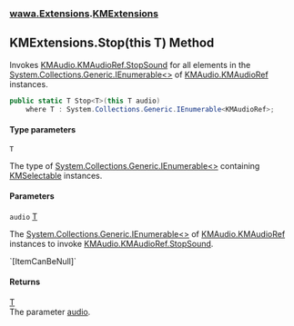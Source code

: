 ### [wawa.Extensions](wawa.Extensions.md 'wawa.Extensions').[KMExtensions](KMExtensions.md 'wawa.Extensions.KMExtensions')

## KMExtensions.Stop<T>(this T) Method

Invokes [KMAudio.KMAudioRef.StopSound](https://docs.microsoft.com/en-us/dotnet/api/KMAudio.KMAudioRef.StopSound 'KMAudio.KMAudioRef.StopSound') for all elements in the  
[System.Collections.Generic.IEnumerable&lt;&gt;](https://docs.microsoft.com/en-us/dotnet/api/System.Collections.Generic.IEnumerable-1 'System.Collections.Generic.IEnumerable`1') of [KMAudio.KMAudioRef](https://docs.microsoft.com/en-us/dotnet/api/KMAudio.KMAudioRef 'KMAudio.KMAudioRef') instances.

```csharp
public static T Stop<T>(this T audio)
    where T : System.Collections.Generic.IEnumerable<KMAudioRef>;
```
#### Type parameters

<a name='wawa.Extensions.KMExtensions.Stop_T_(thisT).T'></a>

`T`

The type of [System.Collections.Generic.IEnumerable&lt;&gt;](https://docs.microsoft.com/en-us/dotnet/api/System.Collections.Generic.IEnumerable-1 'System.Collections.Generic.IEnumerable`1') containing [KMSelectable](https://docs.microsoft.com/en-us/dotnet/api/KMSelectable 'KMSelectable') instances.
#### Parameters

<a name='wawa.Extensions.KMExtensions.Stop_T_(thisT).audio'></a>

`audio` [T](KMExtensions.Stop{T}(T).md#wawa.Extensions.KMExtensions.Stop_T_(thisT).T 'wawa.Extensions.KMExtensions.Stop<T>(this T).T')

The [System.Collections.Generic.IEnumerable&lt;&gt;](https://docs.microsoft.com/en-us/dotnet/api/System.Collections.Generic.IEnumerable-1 'System.Collections.Generic.IEnumerable`1') of [KMAudio.KMAudioRef](https://docs.microsoft.com/en-us/dotnet/api/KMAudio.KMAudioRef 'KMAudio.KMAudioRef')  
instances to invoke [KMAudio.KMAudioRef.StopSound](https://docs.microsoft.com/en-us/dotnet/api/KMAudio.KMAudioRef.StopSound 'KMAudio.KMAudioRef.StopSound').  
<p/>`[ItemCanBeNull]`

#### Returns
[T](KMExtensions.Stop{T}(T).md#wawa.Extensions.KMExtensions.Stop_T_(thisT).T 'wawa.Extensions.KMExtensions.Stop<T>(this T).T')  
The parameter [audio](KMExtensions.Stop{T}(T).md#wawa.Extensions.KMExtensions.Stop_T_(thisT).audio 'wawa.Extensions.KMExtensions.Stop<T>(this T).audio').